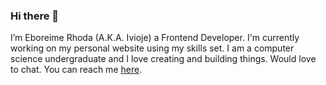 ### Hi there 👋
I’m Eboreime Rhoda (A.K.A. Ivioje) a Frontend Developer. I'm currently working on my personal website using my skills set. I am a computer science undergraduate and I love creating and building things. Would love to chat. You can reach me [here](https://twitter.com/DOctDevv).
